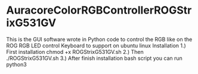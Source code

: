 # AuracoreColorRGBControllerROGStrixG531GV
This is the GUI software wrote in Python code to control the RGB like on the ROG RGB LED control Keyboard to support on ubuntu linux 
Installation
1.) First installation chmod +x ROGStrixG531GV.sh 
2.) Then ./ROGStrixG531GV.sh
3.) After finish installation bash script you can run python3 
